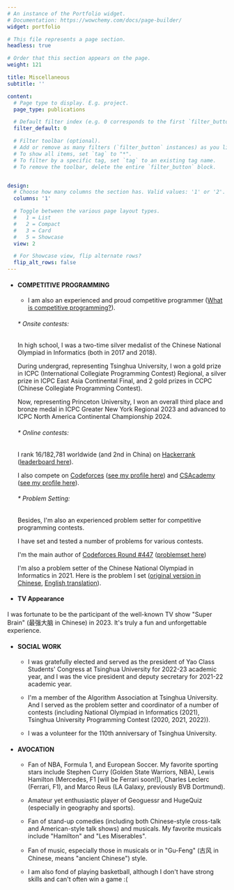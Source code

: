 ```yaml
---
# An instance of the Portfolio widget.
# Documentation: https://wowchemy.com/docs/page-builder/
widget: portfolio

# This file represents a page section.
headless: true

# Order that this section appears on the page.
weight: 121

title: Miscellaneous
subtitle: ''

content:
  # Page type to display. E.g. project.
  page_type: publications

  # Default filter index (e.g. 0 corresponds to the first `filter_button` instance below).
  filter_default: 0

  # Filter toolbar (optional).
  # Add or remove as many filters (`filter_button` instances) as you like.
  # To show all items, set `tag` to "*".
  # To filter by a specific tag, set `tag` to an existing tag name.
  # To remove the toolbar, delete the entire `filter_button` block.


design:
  # Choose how many columns the section has. Valid values: '1' or '2'.
  columns: '1'

  # Toggle between the various page layout types.
  #   1 = List
  #   2 = Compact
  #   3 = Card
  #   5 = Showcase
  view: 2

  # For Showcase view, flip alternate rows?
  flip_alt_rows: false
---
```



* #### **COMPETITIVE PROGRAMMING**

  * I am also an experienced and proud competitive programmer ([What is competitive programming?](https://en.wikipedia.org/wiki/Competitive_programming)).

  ###### * Onsite contests:  
  
    In high school, I was a two-time silver medalist of the Chinese National Olympiad in Informatics (both in 2017 and 2018). 
  
    During undergrad, representing Tsinghua University, I won a gold prize in ICPC (International Collegiate Programming Contest) Regional, a silver prize in ICPC East Asia Continental Final, and 2 gold prizes in CCPC (Chinese Collegiate Programming Contest). 
  
    Now, representing Princeton University, I won an overall third place and bronze medal in ICPC Greater New York Regional 2023 and advanced to ICPC North America Continental Championship 2024.

  ######  * Online contests:
  
    I rank 16/182,781 worldwide (and 2nd in China) on [Hackerrank](https://www.hackerrank.com/) ([leaderboard here](https://www.hackerrank.com/leaderboard)).  
  
    I also compete on [Codeforces](https://codeforces.com/) ([see my profile here](https://codeforces.com/profile/Marco_L_T)) and [CSAcademy](https://csacademy.com/) ([see my profile here](https://csacademy.com/user/Marco_L_T)).

  ######  * Problem Setting:
  
    Besides, I'm also an experienced problem setter for competitive programming contests. 
  
    I have set and tested a number of problems for various contests.
  
    I'm the main author of [Codeforces Round #447](https://codeforces.com/blog/entry/55858) ([problemset here](https://codeforces.com/contest/894)) 
  
    I'm also a problem setter of the Chinese National Olympiad in Informatics in 2021. Here is the problem I set ([original version in Chinese](https://uoj.ac/problem/676), [English translation](https://www.acmicpc.net/problem/25068)). 

    
* #### **TV Appearance**

I was fortunate to be the participant of the well-known TV show "Super Brain" (最强大脑 in Chinese) in 2023. It's truly a fun and unforgettable experience.

* #### **SOCIAL WORK**

  * I was gratefully elected and served as the president of Yao Class Students' Congress at Tsinghua University for 2022-23 academic year, and I was the vice president and deputy secretary for 2021-22 academic year.

  * I'm a member of the Algorithm Association at Tsinghua University. And I served as the problem setter and coordinator of a number of contests (including National Olympiad in Informatics (2021), Tsinghua University Programming Contest (2020, 2021, 2022)).

  * I was a volunteer for the 110th anniversary of Tsinghua University.

    

* #### AVOCATION

  * Fan of NBA, Formula 1, and European Soccer. My favorite sporting stars include Stephen Curry (Golden State Warriors, NBA), Lewis Hamilton (Mercedes, F1 [will be Ferrari soon!]), Charles Leclerc (Ferrari, F1), and Marco Reus (LA Galaxy, previously BVB Dortmund). 
  
  * Amateur yet enthusiastic player of Geoguessr and HugeQuiz (especially in geography and sports).
  
   * Fan of stand-up comedies (including both Chinese-style cross-talk and American-style talk shows) and musicals. My favorite musicals include "Hamilton" and "Les Miserables".
  
  * Fan of music, especially those in musicals or in "Gu-Feng" (古风 in Chinese, means "ancient Chinese") style.
  
  * I am also fond of playing basketball, although I don't have strong skills and can't often win a game :(